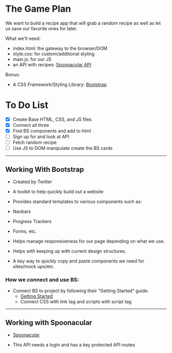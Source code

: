 # The Game Plan

We want to build a recipe app that will grab a random recipe as well as let us save our favorite ones for later.

What we'll need:

- index.html: the gateway to the browser/DOM
- style.css: for custom/additional styling
- main.js: for our JS
- an API with recipes: [Spoonacular API](https://spoonacular.com/food-api)

Bonus:

- A CSS Framework/Styling Library: [Bootstrap](https://getbootstrap.com/)

# To Do List

- [x] Create Base HTML, CSS, and JS files
- [x] Connect all three
- [x] Find BS components and add to html
- [ ] Sign up for and look at API
- [ ] Fetch random recipe
- [ ] Use JS to DOM manipulate create the BS cards

<hr>

## Working With Bootstrap

- Created by Twitter
- A toolkit to help quickly build out a website
- Provides standard templates to various components such as:
- Navbars
- Progress Trackers
- Forms, etc.
- Helps manage responsiveness for our page depending on what we use.
- Helps with keeping up with current design structures.

- A key way to quickly copy and paste components we need for sites/mock ups/etc.

### How we connect and use BS:

- Connect BS to project by following their "Getting Started" guide.
    - [Getting Started]("https://getbootstrap.com/docs/5.3/getting-started/introduction/")
    - Connect CSS with link tag and scripts with script tag

<hr>

## Working with Spoonacular

- [Spoonacular](https://spoonacular.com/food-api)

- This API needs a login and has a key protected API routes
